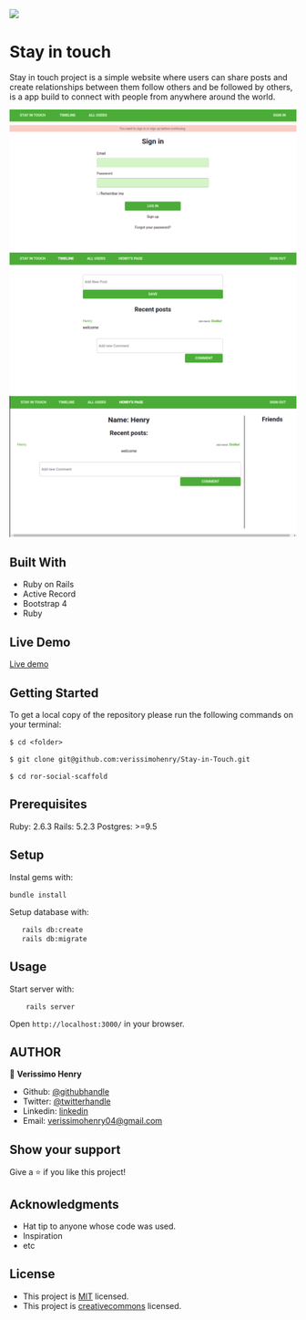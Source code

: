 ![](https://img.shields.io/badge/Microverse-blueviolet)

# Stay in touch

Stay in touch project is a simple website where users can share posts and create relationships between them follow others and be followed by others, is a app build to connect with people from anywhere around the world.

![screenshot](https://github.com/verissimohenry/Stay-in-Touch/blob/master/app/assets/images/image.png)
![screenshot](https://github.com/verissimohenry/Stay-in-Touch/blob/master/app/assets/images/image2.png)
![screenshot](https://github.com/verissimohenry/Stay-in-Touch/blob/master/app/assets/images/image3.png)

## Built With

- Ruby on Rails
- Active Record
- Bootstrap 4
- Ruby

## Live Demo

[Live demo](https://peaceful-stream-34920.herokuapp.com/)

## Getting Started

To get a local copy of the repository please run the following commands on your terminal:

```
$ cd <folder>
```

```
$ git clone git@github.com:verissimohenry/Stay-in-Touch.git
```

```
$ cd ror-social-scaffold
```

## Prerequisites

Ruby: 2.6.3
Rails: 5.2.3
Postgres: >=9.5

## Setup

Instal gems with:

```
bundle install
```

Setup database with:

```
   rails db:create
   rails db:migrate
```

## Usage

Start server with:

```
    rails server
```

Open `http://localhost:3000/` in your browser.

## AUTHOR

👤 **Verissimo Henry**

- Github: [@githubhandle](https://github.com/verissimohenry)
- Twitter: [@twitterhandle](https://twitter.com/verissimohenry)
- Linkedin: [linkedin](https://www.linkedin.com/in/henry-verissimo-618906167/)
- Email: verissimohenry04@gmail.com

## Show your support

Give a ⭐️ if you like this project!

## Acknowledgments

- Hat tip to anyone whose code was used.
- Inspiration
- etc

## License

- This project is [MIT](https://opensource.org/licenses/MIT) licensed.
- This project is [creativecommons](https://creativecommons.org/licenses/by-nc/4.0/) licensed.
